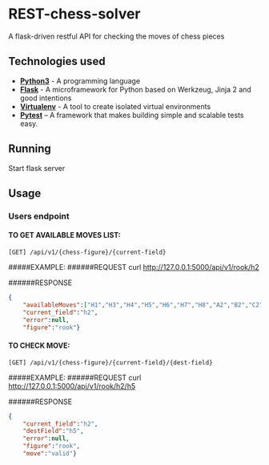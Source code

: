 # REST-chess-solver

A flask-driven restful API for checking the moves of chess pieces 


## Technologies used
* **[Python3](https://www.python.org/downloads/)** - A programming language
* **[Flask](https://flask.pocoo.org)** - A microframework for Python based on Werkzeug, Jinja 2 and good intentions
* **[Virtualenv](https://virtualenv.pypa.io/en/stable/)** - A tool to create isolated virtual environments
* **[Pytest](https://pypi.org/project/pytest/)** – A framework that makes building simple and scalable tests easy. 


## Running 

Start flask server

## Usage
### Users endpoint

#### TO GET AVAILABLE MOVES LIST:
    [GET] /api/v1/{chess-figure}/{current-field}

#####EXAMPLE:
######REQUEST
    curl http://127.0.0.1:5000/api/v1/rook/h2

######RESPONSE
```json
{
    "availableMoves":["H1","H3","H4","H5","H6","H7","H8","A2","B2","C2","D2","E2","F2","G2"],
    "current_field":"h2",
    "error":null,
    "figure":"rook"}
```

#### TO CHECK MOVE:
    [GET] /api/v1/{chess-figure}/{current-field}/{dest-field}

#####EXAMPLE:
######REQUEST
    curl http://127.0.0.1:5000/api/v1/rook/h2/h5

######RESPONSE
```json
{
    "current_field":"h2",
    "destField":"h5",
    "error":null,
    "figure":"rook",
    "move":"valid"}
```


